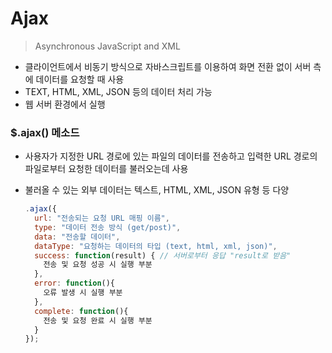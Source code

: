 # Ajax

> Asynchronous JavaScript and XML

- 클라이언트에서 비동기 방식으로 자바스크립트를 이용하여 화면 전환 없이 서버 측에 데이터를 요청할 때 사용
- TEXT, HTML, XML, JSON 등의 데이터 처리 가능
- 웹 서버 환경에서 실행



### $.ajax() 메소드

- 사용자가 지정한 URL 경로에 있는 파일의 데이터를 전송하고 입력한 URL 경로의 파일로부터 요청한 데이터를 불러오는데 사용

- 불러올 수 있는 외부 데이터는 텍스트, HTML, XML, JSON 유형 등 다양

  ```javascript
  .ajax({
    url: "전송되는 요청 URL 매핑 이름",
    type: "데이터 전송 방식 (get/post)",
    data: "전송할 데이터",
    dataType: "요청하는 데이터의 타입 (text, html, xml, json)",
    success: function(result) { // 서버로부터 응답 "result로 받음"
      전송 및 요청 성공 시 실행 부분
    },
    error: function(){
      오류 발생 시 실행 부분
    },
    complete: function(){
      전송 및 요청 완료 시 실행 부분
    }  
  });
  ```

  